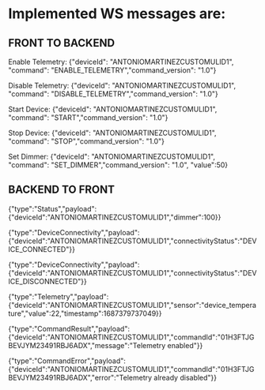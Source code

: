 # Implemented WS messages are:

## FRONT TO BACKEND

Enable Telemetry:
{"deviceId": "ANTONIOMARTINEZCUSTOMULID1", "command": "ENABLE_TELEMETRY","command_version": "1.0"}

Disable Telemetry:
{"deviceId": "ANTONIOMARTINEZCUSTOMULID1", "command": "DISABLE_TELEMETRY","command_version": "1.0"}

Start Device:
{"deviceId": "ANTONIOMARTINEZCUSTOMULID1", "command": "START","command_version": "1.0"}

Stop Device:
{"deviceId": "ANTONIOMARTINEZCUSTOMULID1", "command": "STOP","command_version": "1.0"}

Set Dimmer:
{"deviceId": "ANTONIOMARTINEZCUSTOMULID1", "command": "SET_DIMMER","command_version": "1.0", "value":50}

## BACKEND TO FRONT

{"type":"Status","payload":{"deviceId":"ANTONIOMARTINEZCUSTOMULID1","dimmer":100}}

{"type":"DeviceConnectivity","payload":{"deviceId":"ANTONIOMARTINEZCUSTOMULID1","connectivityStatus":"DEVICE_CONNECTED"}}

{"type":"DeviceConnectivity","payload":{"deviceId":"ANTONIOMARTINEZCUSTOMULID1","connectivityStatus":"DEVICE_DISCONNECTED"}}

{"type":"Telemetry","payload":{"deviceId":"ANTONIOMARTINEZCUSTOMULID1","sensor":"device_temperature","value":22,"timestamp":1687379737049}}

{"type":"CommandResult","payload":{"deviceId":"ANTONIOMARTINEZCUSTOMULID1","commandId":"01H3FTJGBEVJYM23491RBJ6ADX","message":"Telemetry enabled"}}

{"type":"CommandError","payload":{"deviceId":"ANTONIOMARTINEZCUSTOMULID1","commandId":"01H3FTJGBEVJYM23491RBJ6ADX","error":"Telemetry already disabled"}}

